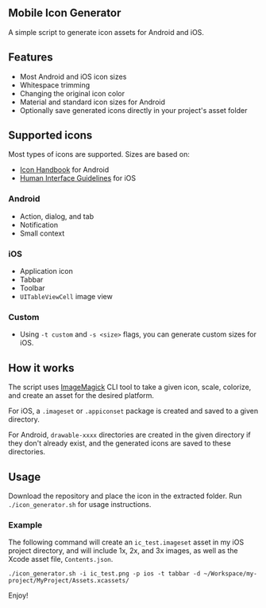 ## Mobile Icon Generator
A simple script to generate icon assets for Android and iOS.

## Features
* Most Android and iOS icon sizes
* Whitespace trimming
* Changing the original icon color
* Material and standard icon sizes for Android
* Optionally save generated icons directly in your project's asset folder

## Supported icons
Most types of icons are supported.  Sizes are based on:
* [Icon Handbook](http://iconhandbook.co.uk/reference/chart/android/) for Android
* [Human Interface Guidelines](https://developer.apple.com/ios/human-interface-guidelines/graphics/custom-icons/) for iOS

### Android
* Action, dialog, and tab
* Notification
* Small context

### iOS
* Application icon
* Tabbar
* Toolbar
* `UITableViewCell` image view

### Custom
* Using `-t custom` and `-s <size>` flags, you can generate custom sizes for iOS.

## How it works
The script uses [ImageMagick](https://www.imagemagick.org/script/index.php) CLI tool to take a given icon, scale, colorize, and create an asset for the desired platform.

For iOS, a `.imageset` or `.appiconset` package is created and saved to a given directory.

For Android, `drawable-xxxx` directories are created in the given directory if they don't already exist, and the generated icons are saved to these directories.

## Usage
Download the repository and place the icon in the extracted folder.  Run `./icon_generator.sh` for usage instructions.

### Example
The following command will create an `ic_test.imageset` asset in my iOS project directory, and will include 1x, 2x, and 3x images, as well as the Xcode asset file, `Contents.json`.

`./icon_generator.sh -i ic_test.png -p ios -t tabbar -d ~/Workspace/my-project/MyProject/Assets.xcassets/`

Enjoy!
